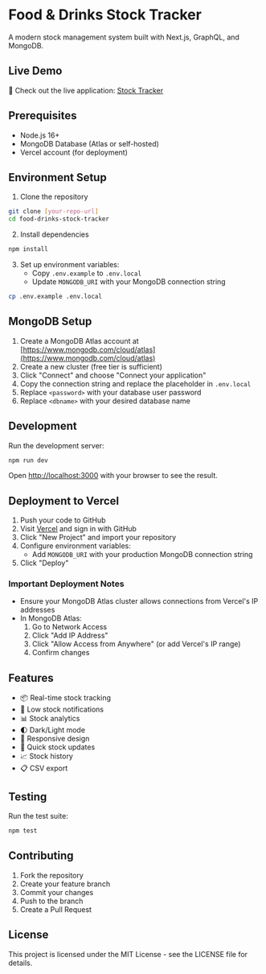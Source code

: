 # Food & Drinks Stock Tracker

A modern stock management system built with Next.js, GraphQL, and MongoDB.

## Live Demo

🚀 Check out the live application: [Stock Tracker](https://inventory-tracker-coral.vercel.app/)

## Prerequisites

- Node.js 16+
- MongoDB Database (Atlas or self-hosted)
- Vercel account (for deployment)

## Environment Setup

1. Clone the repository

```bash
git clone [your-repo-url]
cd food-drinks-stock-tracker
```

2. Install dependencies

```bash
npm install
```

3. Set up environment variables:
   - Copy `.env.example` to `.env.local`
   - Update `MONGODB_URI` with your MongoDB connection string

```bash
cp .env.example .env.local
```

## MongoDB Setup

1. Create a MongoDB Atlas account at [https://www.mongodb.com/cloud/atlas](https://www.mongodb.com/cloud/atlas)
2. Create a new cluster (free tier is sufficient)
3. Click "Connect" and choose "Connect your application"
4. Copy the connection string and replace the placeholder in `.env.local`
5. Replace `<password>` with your database user password
6. Replace `<dbname>` with your desired database name

## Development

Run the development server:

```bash
npm run dev
```

Open [http://localhost:3000](http://localhost:3000) with your browser to see the result.

## Deployment to Vercel

1. Push your code to GitHub
2. Visit [Vercel](https://vercel.com) and sign in with GitHub
3. Click "New Project" and import your repository
4. Configure environment variables:
   - Add `MONGODB_URI` with your production MongoDB connection string
5. Click "Deploy"

### Important Deployment Notes

- Ensure your MongoDB Atlas cluster allows connections from Vercel's IP addresses
- In MongoDB Atlas:
  1. Go to Network Access
  2. Click "Add IP Address"
  3. Click "Allow Access from Anywhere" (or add Vercel's IP range)
  4. Confirm changes

## Features

- 📦 Real-time stock tracking
- 🔔 Low stock notifications
- 📊 Stock analytics
- 🌓 Dark/Light mode
- 📱 Responsive design
- 🔄 Quick stock updates
- 📈 Stock history
- 📋 CSV export

## Testing

Run the test suite:

```bash
npm test
```

## Contributing

1. Fork the repository
2. Create your feature branch
3. Commit your changes
4. Push to the branch
5. Create a Pull Request

## License

This project is licensed under the MIT License - see the LICENSE file for details.
